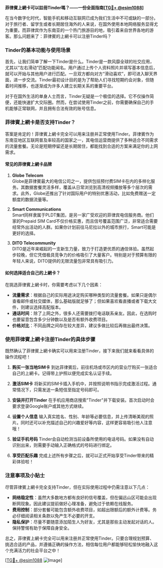 **菲律賓上網卡可以註冊Tinder嗎？——一份全面指南[[TG💪+ @esim1088](https://t.me/s/esim1088)]**

在当今数字化时代，智能手机和移动互联网已成为我们生活中不可或缺的一部分。对于旅行者、留学生或者长期居住海外的人来说，在国外使用本地网络服务显得尤为重要。而菲律宾作为东南亚的一个热门旅游目的地，吸引着来自世界各地的游客。那么问题来了：菲律賓的上網卡可以注册Tinder吗？

### Tinder的基本功能与使用场景

首先，让我们简单了解一下Tinder是什么。Tinder是一款风靡全球的社交应用，尤其以“左右滑动”匹配功能闻名。用户通过上传个人资料照片并填写基本信息后，就可以开始与其他用户进行匹配。一旦双方都向对方“滑动喜欢”，即可进入聊天界面，进一步交流。Tinder最初设计目的是为了帮助人们寻找短期约会对象，但随着时间推移，也逐渐成为许多人建立长期关系的重要平台。

对于在国外生活的单身人士而言，Tinder无疑是一个极佳的选择。它不仅操作简便，还能快速扩大交际圈。然而，在尝试使用Tinder之前，你需要确保自己的手机能够正常联网，并且拥有合法有效的账号信息。

### 菲律賓上網卡是否支持Tinder？

答案是肯定的！菲律賓上網卡完全可以用来注册并正常使用Tinder。菲律賓作为东南亚地区互联网普及率较高的国家之一，其电信运营商提供了多种适合不同需求的流量套餐。无论是短期停留还是长期居住，都能找到合适的方案来满足你的上网需求。

#### 常见的菲律賓上網卡品牌

1. **Globe Telecom**  
   Globe是菲律賓最大的电信公司之一，提供包括预付费SIM卡在内的多样化服务。其数据套餐灵活多样，覆盖从日常浏览到高清视频播放等多个层次的需求。此外，Globe还推出了针对国际用户的特别优惠活动，比如免费赠送一定额度的数据流量等。

2. **Smart Communications**  
   Smart同样隶属于PLDT集团，是另一家广受欢迎的菲律宾电信服务商。他们家的Prepaid SIM Card不仅价格实惠，而且信号覆盖范围广泛，非常适合需要经常外出活动的人群。如果你计划前往马尼拉以外的城市旅行，Smart可能是更好的选择。

3. **DITO Telecommunity**  
   DITO是近年来崛起的一支新生力量，致力于打造更优质的通信体验。虽然起步较晚，但它凭借极具竞争力的价格吸引了大量客户。特别是对于预算有限的年轻人来说，DITO提供的无限流量包非常具有吸引力。

#### 如何选择适合自己的上網卡？

在挑选菲律賓上網卡时，你需要考虑以下几个因素：

- **流量需求**：根据自己的实际用途决定购买哪种类型的流量套餐。如果只是偶尔查看邮件或社交媒体，那么基础版就足够了；但如果喜欢看直播或者下载大文件，则建议选择高配版本。
- **通话时间**：除了上网之外，很多人还需要拨打电话联系亲友。因此，在选购时也要留意包含多少分钟数以及是否有额外收费项目。
- **价格对比**：不同品牌之间存在较大差异，建议多做比较后再做出最终决策。

### 使用菲律賓上網卡注册Tinder的具体步骤

既然确认了菲律賓上網卡确实可以用来注册Tinder，接下来我们就来看看具体的操作流程吧！

1. **购买一张当地SIM卡**
   到达菲律賓后，前往机场或市区内的营业厅购买一张适合自己的上網卡。记得带上护照以便完成实名认证手续。

2. **激活SIM卡**
   将新买的SIM卡插入手机中，并按照说明书指示完成激活过程。通常情况下，只需发送一条短信至指定号码即可。

3. **安装并打开Tinder**
   在手机应用商店搜索"Tinder"并下载安装。首次启动时会要求登录Google账户或其他方式继续。

4. **设置个人信息**
   输入真实姓名、性别、年龄等必要信息，并上传清晰美观的照片。同时还可以补充描述自己的兴趣爱好等内容，这样更容易吸引他人注意哦！

5. **验证手机号码**
   Tinder会自动检测当前设备所使用的电话号码。如果没有自动识别出来，则需要手动输入正确格式的号码进行绑定。

6. **享受匹配乐趣**
   完成上述所有步骤之后，就可以正式开始享受Tinder带来的精彩体验啦！

### 注意事项及小贴士

尽管菲律賓上網卡完全支持Tinder，但在实际使用过程中仍需注意以下几点：

- **网络稳定性**：虽然大多数地方都有良好的信号覆盖，但在偏远山区可能会出现断网现象。因此建议提前做好心理准备，避免过于依赖在线服务。
- **费用控制**：部分套餐可能包含额外收费项目，如超出限额后的额外计费等。务必仔细阅读相关条款以免产生不必要的开支。
- **隐私保护**：尽量不要随意添加陌生人为好友，尤其是那些主动发起对话的人。保持警惕有助于保障自身安全。

总之，菲律賓上網卡完全可以用来注册并正常使用Tinder。只要合理规划预算、挑选合适的产品，并遵循正确的操作方法，相信每位用户都能够轻松愉快地融入这个充满活力的社会平台之中！

[[TG💪+ @esim1088](https://t.me/s/esim1088) ![Image](https://i.postimg.cc/4NQfJmqS/Snipaste-2025-05-13-00-14-12.png)]